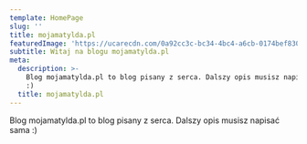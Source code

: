 ```yaml
---
template: HomePage
slug: ''
title: mojamatylda.pl
featuredImage: 'https://ucarecdn.com/0a92cc3c-bc34-4bc4-a6cb-0174bef83051/'
subtitle: Witaj na blogu mojamatylda.pl
meta:
  description: >-
    Blog mojamatylda.pl to blog pisany z serca. Dalszy opis musisz napisać sama
    :)
  title: mojamatylda.pl
---
```

Blog mojamatylda.pl to blog pisany z serca. Dalszy opis musisz napisać sama :)
